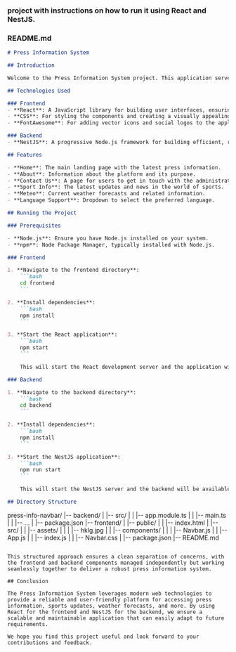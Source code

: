 ### project  with instructions on how to run it using React and NestJS.

### README.md

```markdown
# Press Information System

## Introduction

Welcome to the Press Information System project. This application serves as a comprehensive platform for delivering the latest press information, sports updates, weather forecasts, and more. The system is designed to provide users with a seamless and intuitive experience, ensuring that they have access to the most current and relevant information at their fingertips.

## Technologies Used

### Frontend
- **React**: A JavaScript library for building user interfaces, ensuring a dynamic and responsive experience for users.
- **CSS**: For styling the components and creating a visually appealing interface.
- **FontAwesome**: For adding vector icons and social logos to the application.

### Backend
- **NestJS**: A progressive Node.js framework for building efficient, reliable, and scalable server-side applications.

## Features

- **Home**: The main landing page with the latest press information.
- **About**: Information about the platform and its purpose.
- **Contact Us**: A page for users to get in touch with the administrators.
- **Sport Info**: The latest updates and news in the world of sports.
- **Meteo**: Current weather forecasts and related information.
- **Language Support**: Dropdown to select the preferred language.

## Running the Project

### Prerequisites

- **Node.js**: Ensure you have Node.js installed on your system.
- **npm**: Node Package Manager, typically installed with Node.js.

### Frontend

1. **Navigate to the frontend directory**:
    ```bash
    cd frontend
    ```

2. **Install dependencies**:
    ```bash
    npm install
    ```

3. **Start the React application**:
    ```bash
    npm start
    ```

    This will start the React development server and the application will be available at `http://localhost:3000`.

### Backend

1. **Navigate to the backend directory**:
    ```bash
    cd backend
    ```

2. **Install dependencies**:
    ```bash
    npm install
    ```

3. **Start the NestJS application**:
    ```bash
    npm run start
    ```

    This will start the NestJS server and the backend will be available at `http://localhost:3001`.

## Directory Structure

```
press-info-navbar/
|-- backend/
|   |-- src/
|   |   |-- app.module.ts
|   |   |-- main.ts
|   |   |-- ...
|   |-- package.json
|-- frontend/
|   |-- public/
|   |   |-- index.html
|   |-- src/
|   |   |-- assets/
|   |   |   |-- hklg.jpg
|   |   |-- components/
|   |   |   |-- Navbar.js
|   |   |-- App.js
|   |   |-- index.js
|   |   |-- Navbar.css
|   |-- package.json
|-- README.md
```

This structured approach ensures a clean separation of concerns, with the frontend and backend components managed independently but working seamlessly together to deliver a robust press information system.

## Conclusion

The Press Information System leverages modern web technologies to provide a reliable and user-friendly platform for accessing press information, sports updates, weather forecasts, and more. By using React for the frontend and NestJS for the backend, we ensure a scalable and maintainable application that can easily adapt to future requirements.

We hope you find this project useful and look forward to your contributions and feedback.
```
